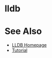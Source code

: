 lldb
====

# See Also

- [LLDB Homepage](https://lldb.llvm.org/)
- [Tutorial](https://lldb.llvm.org/use/tutorial.html)

